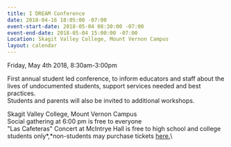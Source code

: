 ```yaml
---
title: I DREAM Conference
date: 2018-04-16 18:05:00 -07:00
event-start-date: 2018-05-04 08:30:00 -07:00
event-end-date: 2018-05-04 15:00:00 -07:00
Location: Skagit Valley College, Mount Vernon Campus
layout: calendar
---
```


Friday, May 4th 2018, 8:30am-3:00pm

First annual student led conference, to inform educators and staff about the lives of undocumented students, support services needed and best practices.\
Students and parents will also be invited to additional workshops.

Skagit Valley College, Mount Vernon Campus\
Social gathering at 6:00 pm is free to everyone\
"Las Cafeteras" Concert at McIntrye Hall is free to high school and college students only\*,\*non-students may purchase tickets [here.](https://facebook.us15.list-manage.com/track/click?u=97b6b5048a9f2c9ffb766cd45&id=dbf0d9549d&e=aa550b3e8c)\\